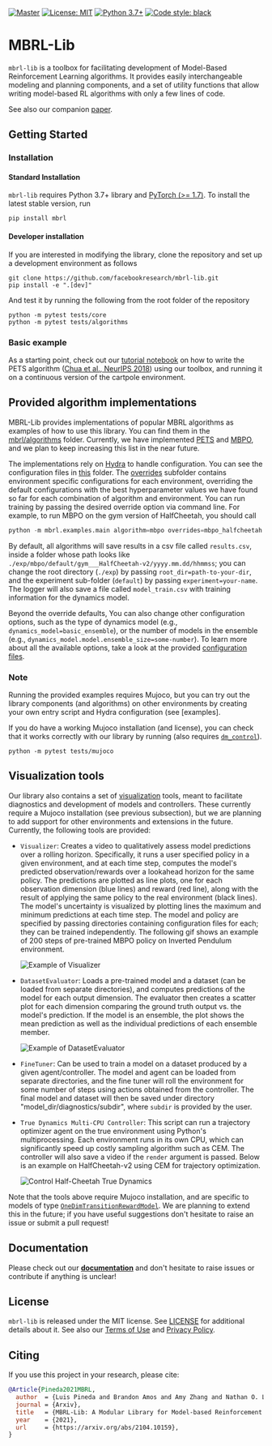 [![Master](https://github.com/facebookresearch/mbrl-lib/workflows/CI/badge.svg)](https://github.com/facebookresearch/mbrl-lib/actions?query=workflow%3ACI)
[![License: MIT](https://img.shields.io/badge/license-MIT-blue.svg)](https://github.com/facebookresearch/mbrl-lib/tree/master/LICENSE)
[![Python 3.7+](https://img.shields.io/badge/python-3.7+-blue.svg)](https://www.python.org/downloads/release/python-360/)
[![Code style: black](https://img.shields.io/badge/code%20style-black-000000.svg)](https://github.com/psf/black)
 

# MBRL-Lib

``mbrl-lib`` is a toolbox for facilitating development of 
Model-Based Reinforcement Learning algorithms. It provides easily interchangeable 
modeling and planning components, and a set of utility functions that allow writing
model-based RL algorithms with only a few lines of code. 

See also our companion [paper](https://arxiv.org/abs/2104.10159). 

## Getting Started

### Installation

#### Standard Installation

``mbrl-lib`` requires Python 3.7+ library and [PyTorch (>= 1.7)](https://pytorch.org). 
To install the latest stable version, run

    pip install mbrl

#### Developer installation
If you are interested in modifying the library, clone the repository and set up 
a development environment as follows

    git clone https://github.com/facebookresearch/mbrl-lib.git
    pip install -e ".[dev]"

And test it by running the following from the root folder of the repository

    python -m pytest tests/core
    python -m pytest tests/algorithms


### Basic example
As a starting point, check out our [tutorial notebook](https://github.com/facebookresearch/mbrl-lib/tree/master/notebooks/pets_example.ipynb) 
on how to write the PETS algorithm 
([Chua et al., NeurIPS 2018](https://arxiv.org/pdf/1805.12114.pdf)) 
using our toolbox, and running it on a continuous version of the cartpole 
environment.

## Provided algorithm implementations
MBRL-Lib provides implementations of popular MBRL algorithms 
as examples of how to use this library. You can find them in the 
[mbrl/algorithms](https://github.com/facebookresearch/mbrl-lib/tree/master/mbrl/algorithms) folder. Currently, we have implemented
[PETS](https://github.com/facebookresearch/mbrl-lib/tree/master/mbrl/algorithms/pets.py) and [MBPO](https://github.com/facebookresearch/mbrl-lib/tree/master/mbrl/algorithms/mbpo.py), and
we plan to keep increasing this list in the near future.

The implementations rely on [Hydra](https://github.com/facebookresearch/hydra) 
to handle configuration. You can see the configuration files in 
[this](https://github.com/facebookresearch/mbrl-lib/tree/master/mbrl/examples/conf) 
folder. 
The [overrides](https://github.com/facebookresearch/mbrl-lib/tree/master/mbrl/examples/conf/overrides) 
subfolder contains
environment specific configurations for each environment, overriding the 
default configurations with the best hyperparameter values we have found so far 
for each combination of algorithm and environment. You can run training
by passing the desired override option via command line. 
For example, to run MBPO on the gym version of HalfCheetah, you should call
```python
python -m mbrl.examples.main algorithm=mbpo overrides=mbpo_halfcheetah 
```
By default, all algorithms will save results in a csv file called `results.csv`,
inside a folder whose path looks like 
`./exp/mbpo/default/gym___HalfCheetah-v2/yyyy.mm.dd/hhmmss`; 
you can change the root directory (`./exp`) by passing 
`root_dir=path-to-your-dir`, and the experiment sub-folder (`default`) by
passing `experiment=your-name`. The logger will also save a file called 
`model_train.csv` with training information for the dynamics model.

Beyond the override defaults, You can also change other configuration options, 
such as the type of dynamics model 
(e.g., `dynamics_model=basic_ensemble`), or the number of models in the ensemble 
(e.g., `dynamics_model.model.ensemble_size=some-number`). To learn more about
all the available options, take a look at the provided 
[configuration files](https://github.com/facebookresearch/mbrl-lib/tree/master/mbrl/examples/conf). 

### Note
Running the provided examples requires Mujoco, but
you can try out the library components (and algorithms) on other environments 
by creating your own entry script and Hydra configuration (see [examples].

If you do have a working Mujoco installation (and license), you can check
that it works correctly with our library by running 
(also requires [`dm_control`](https://github.com/deepmind/dm_control)).

    python -m pytest tests/mujoco

## Visualization tools
Our library also contains a set of 
[visualization](https://github.com/facebookresearch/mbrl-lib/tree/master/mbrl/diagnostics) tools, meant to facilitate diagnostics and 
development of models and controllers. These currently require a Mujoco 
installation (see previous subsection), but we are planning to add support for other environments 
and extensions in the future. Currently, the following tools are provided:

* ``Visualizer``: Creates a video to qualitatively
assess model predictions over a rolling horizon. Specifically, it runs a 
  user specified policy in a given environment, and at each time step, computes
  the model's predicted observation/rewards over a lookahead horizon for the 
  same policy. The predictions are plotted as line plots, one for each 
  observation dimension (blue lines) and reward (red line), along with the 
  result of applying the same policy to the real environment (black lines). 
  The model's uncertainty is visualized by plotting lines the maximum and 
  minimum predictions at each time step. The model and policy are specified 
  by passing directories containing configuration files for each; they can 
  be trained independently. The following gif shows an example of 200 steps 
  of pre-trained MBPO policy on Inverted Pendulum environment.
  
  ![Example of Visualizer](http://raw.githubusercontent.com/facebookresearch/mbrl-lib/master/docs/resources/inv_pendulum_mbpo_vis.gif)
  
* ``DatasetEvaluator``: Loads a pre-trained model
and a dataset (can be loaded from separate directories), and computes 
  predictions of the model for each output dimension. The evaluator then
  creates a scatter plot for each dimension comparing the ground truth output 
  vs. the model's prediction. If the model is an ensemble, the plot shows the
  mean prediction as well as the individual predictions of each ensemble member.
  
  ![Example of DatasetEvaluator](http://raw.githubusercontent.com/facebookresearch/mbrl-lib/master/docs/resources/dataset_evaluator.png)

* ``FineTuner``: Can be used to train a
model on a dataset produced by a given agent/controller. The model and agent
  can be loaded from separate directories, and the fine tuner will roll the 
  environment for some number of steps using actions obtained from the 
  controller. The final model and dataset will then be saved under directory
  "model_dir/diagnostics/subdir", where `subdir` is provided by the user.
  
* ``True Dynamics Multi-CPU Controller``: This script can run
a trajectory optimizer agent on the true environment using Python's 
  multiprocessing. Each environment runs in its own CPU, which can significantly
  speed up costly sampling algorithm such as CEM. The controller will also save
  a video if the ``render`` argument is passed. Below is an example on 
  HalfCheetah-v2 using CEM for trajectory optimization.
  
  ![Control Half-Cheetah True Dynamics](http://raw.githubusercontent.com/facebookresearch/mbrl-lib/master/docs/resources/halfcheetah-break.gif)

Note that the tools above require Mujoco installation, and are specific to 
models of type [``OneDimTransitionRewardModel``](https://github.com/facebookresearch/mbrl-lib/tree/master/mbrl/models/one_dim_tr_model.py).
We are planning to extend this in the future; if you have useful suggestions
don't hesitate to raise an issue or submit a pull request!

## Documentation 
Please check out our **[documentation](https://facebookresearch.github.io/mbrl-lib/)** 
and don't hesitate to raise issues or contribute if anything is unclear!

## License
`mbrl-lib` is released under the MIT license. See [LICENSE](LICENSE) for 
additional details about it. See also our 
[Terms of Use](https://opensource.facebook.com/legal/terms) and 
[Privacy Policy](https://opensource.facebook.com/legal/privacy).

## Citing
If you use this project in your research, please cite:

```BibTeX
@Article{Pineda2021MBRL,
  author  = {Luis Pineda and Brandon Amos and Amy Zhang and Nathan O. Lambert and Roberto Calandra},
  journal = {Arxiv},
  title   = {MBRL-Lib: A Modular Library for Model-based Reinforcement Learning},
  year    = {2021},
  url     = {https://arxiv.org/abs/2104.10159},
}
```
